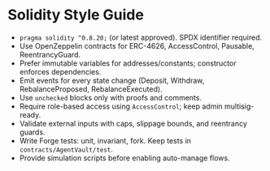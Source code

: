 # Solidity Style Guide

- `pragma solidity ^0.8.20;` (or latest approved). SPDX identifier required.
- Use OpenZeppelin contracts for ERC-4626, AccessControl, Pausable, ReentrancyGuard.
- Prefer immutable variables for addresses/constants; constructor enforces dependencies.
- Emit events for every state change (Deposit, Withdraw, RebalanceProposed, RebalanceExecuted).
- Use `unchecked` blocks only with proofs and comments.
- Require role-based access using `AccessControl`; keep admin multisig-ready.
- Validate external inputs with caps, slippage bounds, and reentrancy guards.
- Write Forge tests: unit, invariant, fork. Keep tests in `contracts/AgentVault/test`.
- Provide simulation scripts before enabling auto-manage flows.
